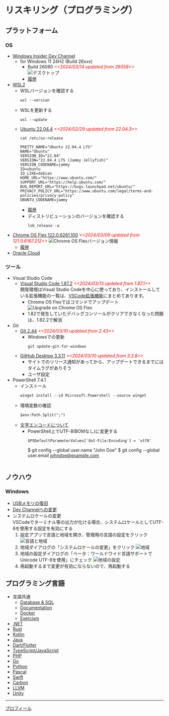 # リスキリング（プログラミング）
##  プラットフォーム
### OS
- [Windows Insider Dev Channel](https://aka.ms/DevLatest)
  - for Windows 11 24H2 (Build 26xxx)
    - Build 26080 <span style="color: red;">*<<2024/03/14 updated from 26058>>*</span>
      ![デスクトップ](./images/Windows/20240314_Windows11_Build26080.png)
    - [履歴](./windows/history.md)
- [WSL2](https://learn.microsoft.com/ja-jp/windows/wsl/install)
  - WSLバージョンを確認する
    ```
    wsl --version
    ```
  - WSLを更新する
    ```
    wsl --update
    ``` 
  - [Ubuntu 22.04.4](https://www.releases.ubuntu.com/jammy/) <span style="color: red;">*<<2024/02/29 updated from 22.04.3>>*</span>
    ```
    cat /etc/os-release
    ```
    ```
    PRETTY_NAME="Ubuntu 22.04.4 LTS"
    NAME="Ubuntu"
    VERSION_ID="22.04"
    VERSION="22.04.4 LTS (Jammy Jellyfish)"
    VERSION_CODENAME=jammy
    ID=ubuntu
    ID_LIKE=debian
    HOME_URL="https://www.ubuntu.com/"
    SUPPORT_URL="https://help.ubuntu.com/"
    BUG_REPORT_URL="https://bugs.launchpad.net/ubuntu/"
    PRIVACY_POLICY_URL="https://www.ubuntu.com/legal/terms-and-policies/privacy-policy"
    UBUNTU_CODENAME=jammy
    ```
    - [履歴](./wsl/history.md)
    - ディストリビューションのバージョンを確認する
      ```
      lsb_release -a
      ```
- [Chrome OS Flex 122.0.6261.100](https://chromereleases.googleblog.com/search/label/ChromeOS%20Flex) <span style="color: red;">*<<2024/03/09 updated from 121.0.6167.212>>*</span>
  ![Chrome OS Flexバージョン情報](./images/Chrome/20240309_Chrome_OS_Flex_122.0.6261.100.png)
  - [履歴](./chrome/history.md)
- [Oracle Cloud](https://github.com/Tatsukiyoshi/Weekend_Programming/wiki/OracleCloud)
### ツール
- Visual Studio Code
  - [Visual Studio Code 1.87.2](https://code.visualstudio.com/) <span style="color: red;">*<<2024/03/13 updated from 1.87.1>>*</span> <BR />
    開発環境はVisual Studio Codeを中心に使っており、インストールしている拡張機能の一覧は、[VSCode拡張機能](_sub/vscodeExtensions.md)にまとめてあります。<BR />
    - Chrome OS Flexではコマンドでアップデート
      ![Upgrade on Chrome OS Flex](./images/Chrome/20240119_code_1.85.2.png)
    - 1.82で発生していたデバッグコンソールがクリアできなくなった問題は、1.82.2で解消
- Git
  - [Git 2.44](https://git-scm.com/download) <span style="color: red;">*<<2024/03/10 updated from 2.43>>*</span>
    - Windowsでの更新
      ```
      git update-git-for-windows
      ```
  - [GitHub Desktop 3.3.11](https://desktop.github.com/release-notes/) <span style="color: red;">*<<2024/03/10 updated from 3.3.8>>*</span>
    - サイトでのリリース通知があってから、アップデートできるまでにはタイムラグがありそう
    - ユーザ設定
- PowerShell 7.4.1
  - インストール
    ```
    winget install --id Microsoft.Powershell --source winget
    ```
  - 環境変数の確認
    ```shell
    $env:Path.Split(";")
    ```
  - [文字エンコードについて](https://learn.microsoft.com/ja-jp/powershell/module/microsoft.powershell.core/about/about_character_encoding?view=powershell-7.3)
    - PowerShell上でUTF-8(BOMなし)に変更する
      ```shell
      $PSDefaultParameterValues['Out-File:Encoding'] = 'utf8'
      ```
      $ git config --global user.name "John Doe"
      $ git config --global user.email johndoe@example.com
      ```
##  ノウハウ
### Windows
  - [USBメモリの復旧](https://jp.easeus.com/partition-manager/fix-usb-drive-incorrect-size.html)
  - [Dev Channelへの変更](https://mitomoha.hatenablog.com/entry/2023/08/11/010623)
  - システムロケールの変更 <BR>
    VSCodeでターミナル等の出力が化ける場合、システムロケールとしてUTF-8を使用する設定を有効にする
    1.  設定アプリで言語と地域を開き、管理用の言語の設定をクリック
        ![言語と地域](./images/Windows/20230921_SystemLocale1.png)
    1.  地域ダイアログの「システムロケールの変更」をクリック
        ![地域](./images/Windows/20230921_SystemLocale2.png)
    1.  地域の設定ダイアログの「ベータ：ワールドワイド言語サポートでUnicode UTF-8を使用」にチェック
        ![地域の設定](./images/Windows/20230921_SystemLocale3.png)
    1.  再起動するまで変更が有効にならないので、再起動する
##  プログラミング言語
- 言語共通
  - [Database & SQL](https://github.com/Tatsukiyoshi/Weekend_Programming/wiki/Database)
  - [Documentation](https://github.com/Tatsukiyoshi/Weekend_Programming/wiki/Documentation)
  - [Docker](https://github.com/Tatsukiyoshi/Weekend_Programming/wiki/Docker)
  - [Exercism](https://github.com/Tatsukiyoshi/Weekend_Programming/wiki/Exercism)
- [.NET](https://github.com/Tatsukiyoshi/Weekend_Programming/wiki/.NET)
- [Rust](https://github.com/Tatsukiyoshi/Weekend_Programming/wiki/Rust)
- [Kotlin](https://github.com/Tatsukiyoshi/Weekend_Programming/wiki/Kotlin)
- [Java](https://github.com/Tatsukiyoshi/Weekend_Programming/wiki/Java)
- [Dart/Flutter](https://github.com/Tatsukiyoshi/Weekend_Programming/wiki/Flutter)
- [TypeScript/JavaScript](https://github.com/Tatsukiyoshi/Weekend_Programming/wiki/TypeScript)
- [PHP](https://github.com/Tatsukiyoshi/Weekend_Programming/wiki/Php)
- [Go](https://github.com/Tatsukiyoshi/Weekend_Programming/wiki/Go)
- [Python](https://github.com/Tatsukiyoshi/Weekend_Programming/wiki/Python)
- [Pascal](https://github.com/Tatsukiyoshi/Weekend_Programming/wiki/Others#pascal)
- [Swift](https://github.com/Tatsukiyoshi/Weekend_Programming/wiki/Others#swift)
- [Carbon](https://github.com/Tatsukiyoshi/Weekend_Programming/wiki/Carbon)
- [LLVM](https://github.com/Tatsukiyoshi/Weekend_Programming/wiki/Others#llvm)
- [Unity](https://github.com/Tatsukiyoshi/Weekend_Programming/wiki/Unity)

---
[プロフィール](_sub/Profile.md)
